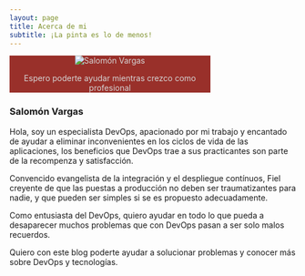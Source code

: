 ```yaml
---
layout: page
title: Acerca de mi
subtitle: ¡La pinta es lo de menos!
---
```


<div style="background-color: #99302A; color:#D5D5D5; width: 70%; text-align: center;">
    <p><img src="https://s.gravatar.com/avatar/5045fb8aeb55c9bf1f60d26af056f594?s=300" alt="Salomón Vargas"></p>
    <p>Espero poderte ayudar mientras crezco como profesional</p>
</div>


### Salomón Vargas

Hola, soy un especialista DevOps, apacionado por mi trabajo y encantado de ayudar a eliminar inconvenientes en los ciclos de vida de las aplicaciones, los beneficios que DevOps trae a sus practicantes son parte de la recompenza y satisfacción.

Convencido evangelista de la integración y el despliegue contínuos, Fiel creyente de que las puestas a producción no deben ser traumatizantes para nadie, y que pueden ser simples si se es propuesto adecuadamente.

Como entusiasta del DevOps, quiero ayudar en todo lo que pueda a desaparecer muchos problemas que con DevOps pasan a ser solo malos recuerdos.

Quiero con este blog poderte ayudar a solucionar problemas y conocer más sobre DevOps y tecnologías.